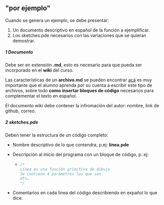 ﻿## "por ejemplo"

Cuando se genera un ejemplo, se debe presentar:

1. Un documento descriptivo en español de la función a ejemplificar.
2. Los sketches.pde necesarios con las variaciones que se quieran demostrar.



##### 1 Documento

Debe ser en extensión **.md**, esto es necesario para que pueda ser incorporado en el **wiki** del curso.

Las características de un **archivo.md** se pueden encontrar [acá](https://guides.github.com/features/mastering-markdown/) es muy importante que el alumno aprenda por su cuenta a escribir este tipo de archivos, sobre todo **como insertar bloques de código** necesarios para complementar el texto en español.

El documento wiki debe contener la infromación del autor: nombre, link de github, correo.



##### 2 sketches.pde

Deben tener la estructura de un código completo:

- Nombre descriptivo de lo que contendra, p.ej: **linea.pde** 

- Descripción al inicio del programa con un bloque de código, p. ej:

  - ```java
    /*
    Línea es una función primitiva de dibujo
    Se contiene 4 parámetros los que son
    etc…
    */
    ```

- Comentarios en cada línea del código describiendo en expañol lo que dice.